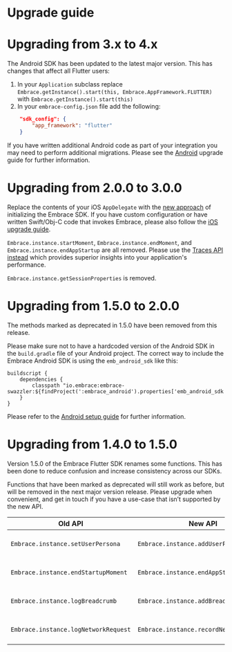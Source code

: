 # Upgrade guide

# Upgrading from 3.x to 4.x

The Android SDK has been updated to the latest major version. This has changes that affect all Flutter users:

1. In your `Application` subclass replace `Embrace.getInstance().start(this, Embrace.AppFramework.FLUTTER)` with `Embrace.getInstance().start(this)`
2. In your `embrace-config.json` file add the following:

```json
    "sdk_config": {
        "app_framework": "flutter"
    }
```

If you have written additional Android code as part of your integration you may need to perform additional migrations. Please see the [Android](https://embrace.io/docs/android/upgrading/) upgrade guide for further information.

# Upgrading from 2.0.0 to 3.0.0

Replace the contents of your iOS `AppDelegate` with the [new approach](/flutter/integration/add-embrace-sdk/#ios-setup) of initializing the Embrace SDK. If you have custom configuration or have written Swift/Obj-C code that invokes Embrace, please also follow the [iOS upgrade guide](/ios/6x/getting-started/migration-guide.md).

`Embrace.instance.startMoment`, `Embrace.instance.endMoment`, and `Embrace.instance.endAppStartup` are all removed. Please use the [Traces API instead](/flutter/features/traces) which provides superior insights into your application's performance.

`Embrace.instance.getSessionProperties` is removed.

# Upgrading from 1.5.0 to 2.0.0

The methods marked as deprecated in 1.5.0 have been removed from this release.

Please make sure not to have a hardcoded version of the Android SDK in the `build.gradle` file of your Android project. The correct way to include the Embrace Android SDK is using the `emb_android_sdk` like this:

```text
buildscript {
    dependencies {
        classpath "io.embrace:embrace-swazzler:${findProject(':embrace_android').properties['emb_android_sdk']}"
    }
}
```

Please refer to the [Android setup guide](/flutter/integration/add-embrace-sdk/#android-setup) for further information.

# Upgrading from 1.4.0 to 1.5.0

Version 1.5.0 of the Embrace Flutter SDK renames some functions. This has been done to reduce
confusion and increase consistency across our SDKs.

Functions that have been marked as deprecated will still work as before, but will be removed in
the next major version release. Please upgrade when convenient, and get in touch if you have a
use-case that isn’t supported by the new API.

| Old API                              | New API                                 | Comments                         |
|--------------------------------------|-----------------------------------------|----------------------------------|
| `Embrace.instance.setUserPersona`    | `Embrace.instance.addUserPersona`       | Renamed function for consistency |
| `Embrace.instance.endStartupMoment`  | `Embrace.instance.endAppStartup`        | Renamed function for consistency |
| `Embrace.instance.logBreadcrumb`     | `Embrace.instance.addBreadcrumb`        | Renamed function for consistency |
| `Embrace.instance.logNetworkRequest` | `Embrace.instance.recordNetworkRequest` | Renamed function for consistency |
